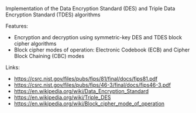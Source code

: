 Implementation of the Data Encryption Standard (DES) and Triple Data Encryption Standard (TDES) algorithms

Features:

- Encryption and decryption using symmetric-key DES and TDES block cipher algorithms
- Block cipher modes of operation: Electronic Codebook (ECB) and Cipher Block Chaining (CBC) modes

Links:

- https://csrc.nist.gov/files/pubs/fips/81/final/docs/fips81.pdf
- https://csrc.nist.gov/files/pubs/fips/46-3/final/docs/fips46-3.pdf
- https://en.wikipedia.org/wiki/Data_Encryption_Standard
- https://en.wikipedia.org/wiki/Triple_DES
- https://en.wikipedia.org/wiki/Block_cipher_mode_of_operation
